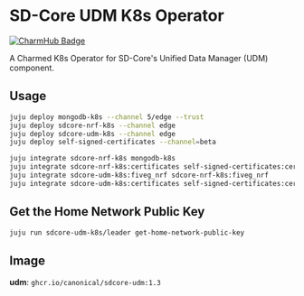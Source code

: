 # SD-Core UDM K8s Operator
[![CharmHub Badge](https://charmhub.io/sdcore-udm-k8s/badge.svg)](https://charmhub.io/sdcore-udm-k8s)

A Charmed K8s Operator for SD-Core's Unified Data Manager (UDM) component.

## Usage

```bash
juju deploy mongodb-k8s --channel 5/edge --trust
juju deploy sdcore-nrf-k8s --channel edge
juju deploy sdcore-udm-k8s --channel edge
juju deploy self-signed-certificates --channel=beta

juju integrate sdcore-nrf-k8s mongodb-k8s
juju integrate sdcore-nrf-k8s:certificates self-signed-certificates:certificates
juju integrate sdcore-udm-k8s:fiveg_nrf sdcore-nrf-k8s:fiveg_nrf
juju integrate sdcore-udm-k8s:certificates self-signed-certificates:certificates
```

## Get the Home Network Public Key
```bash
juju run sdcore-udm-k8s/leader get-home-network-public-key
```

## Image

**udm**: `ghcr.io/canonical/sdcore-udm:1.3`
